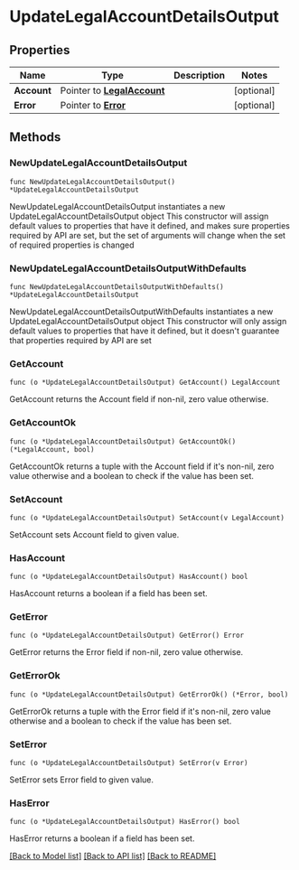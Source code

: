# UpdateLegalAccountDetailsOutput

## Properties

Name | Type | Description | Notes
------------ | ------------- | ------------- | -------------
**Account** | Pointer to [**LegalAccount**](LegalAccount.md) |  | [optional] 
**Error** | Pointer to [**Error**](Error.md) |  | [optional] 

## Methods

### NewUpdateLegalAccountDetailsOutput

`func NewUpdateLegalAccountDetailsOutput() *UpdateLegalAccountDetailsOutput`

NewUpdateLegalAccountDetailsOutput instantiates a new UpdateLegalAccountDetailsOutput object
This constructor will assign default values to properties that have it defined,
and makes sure properties required by API are set, but the set of arguments
will change when the set of required properties is changed

### NewUpdateLegalAccountDetailsOutputWithDefaults

`func NewUpdateLegalAccountDetailsOutputWithDefaults() *UpdateLegalAccountDetailsOutput`

NewUpdateLegalAccountDetailsOutputWithDefaults instantiates a new UpdateLegalAccountDetailsOutput object
This constructor will only assign default values to properties that have it defined,
but it doesn't guarantee that properties required by API are set

### GetAccount

`func (o *UpdateLegalAccountDetailsOutput) GetAccount() LegalAccount`

GetAccount returns the Account field if non-nil, zero value otherwise.

### GetAccountOk

`func (o *UpdateLegalAccountDetailsOutput) GetAccountOk() (*LegalAccount, bool)`

GetAccountOk returns a tuple with the Account field if it's non-nil, zero value otherwise
and a boolean to check if the value has been set.

### SetAccount

`func (o *UpdateLegalAccountDetailsOutput) SetAccount(v LegalAccount)`

SetAccount sets Account field to given value.

### HasAccount

`func (o *UpdateLegalAccountDetailsOutput) HasAccount() bool`

HasAccount returns a boolean if a field has been set.

### GetError

`func (o *UpdateLegalAccountDetailsOutput) GetError() Error`

GetError returns the Error field if non-nil, zero value otherwise.

### GetErrorOk

`func (o *UpdateLegalAccountDetailsOutput) GetErrorOk() (*Error, bool)`

GetErrorOk returns a tuple with the Error field if it's non-nil, zero value otherwise
and a boolean to check if the value has been set.

### SetError

`func (o *UpdateLegalAccountDetailsOutput) SetError(v Error)`

SetError sets Error field to given value.

### HasError

`func (o *UpdateLegalAccountDetailsOutput) HasError() bool`

HasError returns a boolean if a field has been set.


[[Back to Model list]](../README.md#documentation-for-models) [[Back to API list]](../README.md#documentation-for-api-endpoints) [[Back to README]](../README.md)


